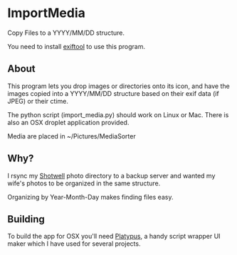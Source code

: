 ImportMedia
===========

Copy Files to a YYYY/MM/DD structure. 

You need to install [exiftool](http://www.sno.phy.queensu.ca/~phil/exiftool/index.html) to use this program.

About
-----
This program lets you drop images or directories onto its icon, and have the 
images copied into a YYYY/MM/DD structure based on their exif data (if JPEG)
or their ctime.

The python script (import_media.py) should work on Linux or Mac. There is also
an OSX droplet application provided.

Media are placed in ~/Pictures/MediaSorter

Why?
----
I rsync my [Shotwell](https://wiki.gnome.org/Apps/Shotwell) photo directory to a 
backup server and wanted my wife's photos to be organized in the same structure. 

Organizing by Year-Month-Day makes finding files easy. 

Building
--------
To build the app for OSX you'll need [Platypus](http://www.sveinbjorn.org/platypus), 
a handy script wrapper UI maker which I have used for several projects. 
